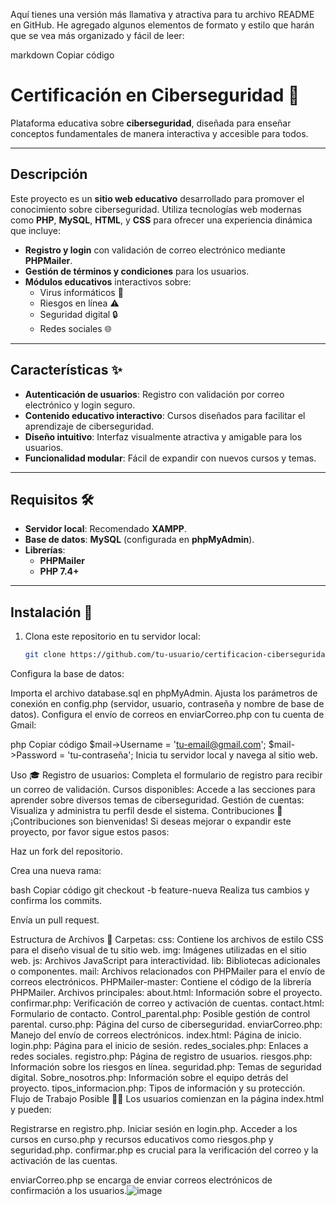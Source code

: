 

Aquí tienes una versión más llamativa y atractiva para tu archivo README en GitHub. He agregado algunos elementos de formato y estilo que harán que se vea más organizado y fácil de leer:

markdown
Copiar código
# **Certificación en Ciberseguridad** 🚀

Plataforma educativa sobre **ciberseguridad**, diseñada para enseñar conceptos fundamentales de manera interactiva y accesible para todos.

---

## **Descripción**
Este proyecto es un **sitio web educativo** desarrollado para promover el conocimiento sobre ciberseguridad. Utiliza tecnologías web modernas como **PHP**, **MySQL**, **HTML**, y **CSS** para ofrecer una experiencia dinámica que incluye:

- **Registro y login** con validación de correo electrónico mediante **PHPMailer**.
- **Gestión de términos y condiciones** para los usuarios.
- **Módulos educativos** interactivos sobre:
  - Virus informáticos 🦠
  - Riesgos en línea ⚠️
  - Seguridad digital 🔒
  - Redes sociales 🌐

---

## **Características** ✨

- **Autenticación de usuarios**: Registro con validación por correo electrónico y login seguro.
- **Contenido educativo interactivo**: Cursos diseñados para facilitar el aprendizaje de ciberseguridad.
- **Diseño intuitivo**: Interfaz visualmente atractiva y amigable para los usuarios.
- **Funcionalidad modular**: Fácil de expandir con nuevos cursos y temas.

---

## **Requisitos** 🛠️

- **Servidor local**: Recomendado **XAMPP**.
- **Base de datos**: **MySQL** (configurada en **phpMyAdmin**).
- **Librerías**:
  - **PHPMailer**
  - **PHP 7.4+**

---

## **Instalación** 🔧

1. Clona este repositorio en tu servidor local:

   ```bash
   git clone https://github.com/tu-usuario/certificacion-ciberseguridad.git
Configura la base de datos:

Importa el archivo database.sql en phpMyAdmin.
Ajusta los parámetros de conexión en config.php (servidor, usuario, contraseña y nombre de base de datos).
Configura el envío de correos en enviarCorreo.php con tu cuenta de Gmail:

php
Copiar código
$mail->Username = 'tu-email@gmail.com';
$mail->Password = 'tu-contraseña';
Inicia tu servidor local y navega al sitio web.

Uso 🎓
Registro de usuarios: Completa el formulario de registro para recibir un correo de validación.
Cursos disponibles: Accede a las secciones para aprender sobre diversos temas de ciberseguridad.
Gestión de cuentas: Visualiza y administra tu perfil desde el sistema.
Contribuciones 🤝
¡Contribuciones son bienvenidas! Si deseas mejorar o expandir este proyecto, por favor sigue estos pasos:

Haz un fork del repositorio.

Crea una nueva rama:

bash
Copiar código
git checkout -b feature-nueva
Realiza tus cambios y confirma los commits.

Envía un pull request.

Estructura de Archivos 📂
Carpetas:
css: Contiene los archivos de estilo CSS para el diseño visual de tu sitio web.
img: Imágenes utilizadas en el sitio web.
js: Archivos JavaScript para interactividad.
lib: Bibliotecas adicionales o componentes.
mail: Archivos relacionados con PHPMailer para el envío de correos electrónicos.
PHPMailer-master: Contiene el código de la librería PHPMailer.
Archivos principales:
about.html: Información sobre el proyecto.
confirmar.php: Verificación de correo y activación de cuentas.
contact.html: Formulario de contacto.
Control_parental.php: Posible gestión de control parental.
curso.php: Página del curso de ciberseguridad.
enviarCorreo.php: Manejo del envío de correos electrónicos.
index.html: Página de inicio.
login.php: Página para el inicio de sesión.
redes_sociales.php: Enlaces a redes sociales.
registro.php: Página de registro de usuarios.
riesgos.php: Información sobre los riesgos en línea.
seguridad.php: Temas de seguridad digital.
Sobre_nosotros.php: Información sobre el equipo detrás del proyecto.
tipos_informacion.php: Tipos de información y su protección.
Flujo de Trabajo Posible 🧑‍💻
Los usuarios comienzan en la página index.html y pueden:

Registrarse en registro.php.
Iniciar sesión en login.php.
Acceder a los cursos en curso.php y recursos educativos como riesgos.php y seguridad.php.
confirmar.php es crucial para la verificación del correo y la activación de las cuentas.

enviarCorreo.php se encarga de enviar correos electrónicos de confirmación a los usuarios.![image](https://github.com/user-attachments/assets/95d6fec3-9246-4add-8e1f-f1ff24d614d4)

